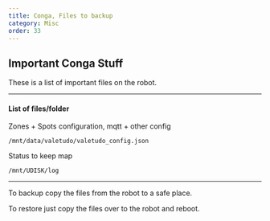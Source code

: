 ```yaml
---
title: Conga, Files to backup
category: Misc
order: 33
---
```

## Important Conga Stuff

These is a list of important files on the robot.


***


####  List of files/folder

Zones + Spots configuration, mqtt + other config

`/mnt/data/valetudo/valetudo_config.json`

Status to keep map

`/mnt/UDISK/log`

***

To backup copy the files from the robot to a safe place.

To restore just copy the files over to the robot and reboot.
